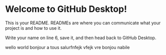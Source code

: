 # Welcome to GitHub Desktop!

This is your README. READMEs are where you can communicate what your project is and how to use it.

Write your name on line 6, save it, and then head back to GitHub Desktop.



wello world bonjour a tous   salurfnfejk vfejk vre
bonjou nabile 
